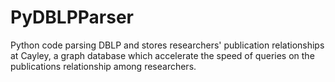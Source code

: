 # PyDBLPParser
Python code parsing DBLP and stores researchers' publication relationships at Cayley, a graph database which accelerate the speed of queries on the publications relationship among researchers.

